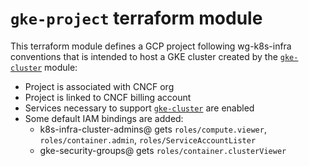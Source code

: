 # `gke-project` terraform module

This terraform module defines a GCP project following wg-k8s-infra conventions
that is intended to host a GKE cluster created by the [`gke-cluster`] module:
- Project is associated with CNCF org
- Project is linked to CNCF billing account
- Services necessary to support [`gke-cluster`] are enabled
- Some default IAM bindings are added:
  - k8s-infra-cluster-admins@ gets `roles/compute.viewer`, `roles/container.admin`, `roles/ServiceAccountLister`
  - gke-security-groups@ gets `roles/container.clusterViewer`

[`gke-cluster`]: /infra/gcp/clusters/modules/gke-cluster
[`gke-nodepool`]: /infra/gcp/clusters/modules/gke-nodepool
